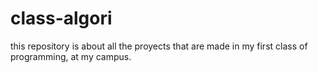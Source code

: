 # class-algori
this repository is about all the proyects that are made in my first class of programming, at my campus.

